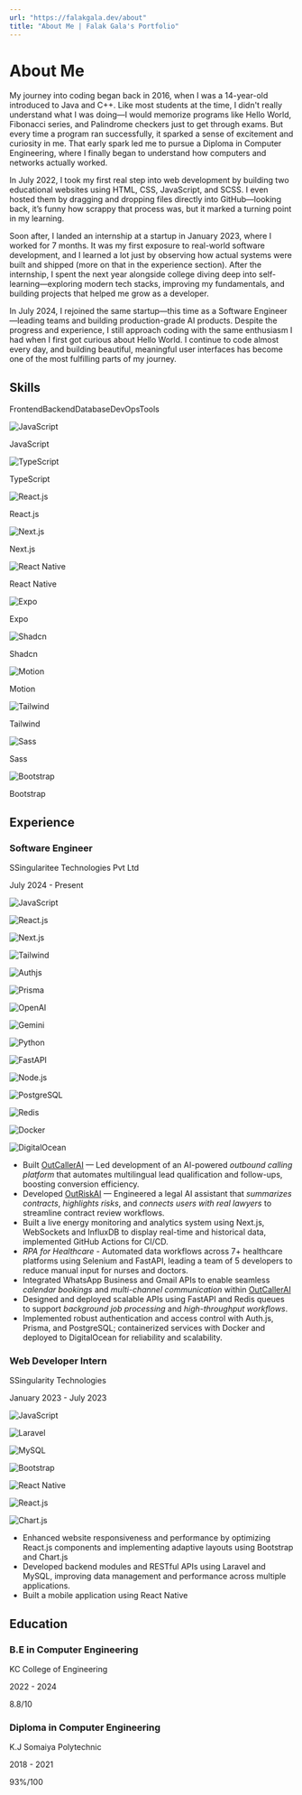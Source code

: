 ```yaml
---
url: "https://falakgala.dev/about"
title: "About Me | Falak Gala's Portfolio"
---
```


# About Me

My journey into coding began back in 2016, when I was a 14-year-old introduced to Java and C++. Like most students at the time, I didn't really understand what I was doing—I would memorize programs like Hello World, Fibonacci series, and Palindrome checkers just to get through exams. But every time a program ran successfully, it sparked a sense of excitement and curiosity in me. That early spark led me to pursue a Diploma in Computer Engineering, where I finally began to understand how computers and networks actually worked.

In July 2022, I took my first real step into web development by building two educational websites using HTML, CSS, JavaScript, and SCSS. I even hosted them by dragging and dropping files directly into GitHub—looking back, it’s funny how scrappy that process was, but it marked a turning point in my learning.

Soon after, I landed an internship at a startup in January 2023, where I worked for 7 months. It was my first exposure to real-world software development, and I learned a lot just by observing how actual systems were built and shipped (more on that in the experience section). After the internship, I spent the next year alongside college diving deep into self-learning—exploring modern tech stacks, improving my fundamentals, and building projects that helped me grow as a developer.

In July 2024, I rejoined the same startup—this time as a Software Engineer —leading teams and building production-grade AI products. Despite the progress and experience, I still approach coding with the same enthusiasm I had when I first got curious about Hello World. I continue to code almost every day, and building beautiful, meaningful user interfaces has become one of the most fulfilling parts of my journey.

## Skills

FrontendBackendDatabaseDevOpsTools

![JavaScript](https://falakgala.dev/skills/javascript.svg)

JavaScript

![TypeScript](https://falakgala.dev/skills/typescript.svg)

TypeScript

![React.js](https://falakgala.dev/skills/react.svg)

React.js

![Next.js](https://falakgala.dev/skills/nextjs.svg)

Next.js

![React Native](https://falakgala.dev/skills/react-native.svg)

React Native

![Expo](https://falakgala.dev/skills/expo.svg)

Expo

![Shadcn](https://falakgala.dev/skills/shadcn-light.svg)

Shadcn

![Motion](https://falakgala.dev/skills/motion.svg)

Motion

![Tailwind](https://falakgala.dev/skills/tailwindcss.svg)

Tailwind

![Sass](https://falakgala.dev/skills/sass.svg)

Sass

![Bootstrap](https://falakgala.dev/skills/bootstrap.svg)

Bootstrap

## Experience

### Software Engineer

SSingularitee Technologies Pvt Ltd

July 2024 - Present

![JavaScript](https://falakgala.dev/skills/javascript.svg)

![React.js](https://falakgala.dev/skills/react.svg)

![Next.js](https://falakgala.dev/skills/nextjs.svg)

![Tailwind](https://falakgala.dev/skills/tailwindcss.svg)

![Authjs](https://falakgala.dev/skills/authjs.svg)

![Prisma](https://falakgala.dev/skills/prisma.svg)

![OpenAI](https://falakgala.dev/skills/openai.svg)

![Gemini](https://falakgala.dev/skills/gemini.svg)

![Python](https://falakgala.dev/skills/python.svg)

![FastAPI](https://falakgala.dev/skills/fastapi.svg)

![Node.js](https://falakgala.dev/skills/nodejs.svg)

![PostgreSQL](https://falakgala.dev/skills/postgresql.svg)

![Redis](https://falakgala.dev/skills/redis.svg)

![Docker](https://falakgala.dev/skills/docker.svg)

![DigitalOcean](https://falakgala.dev/skills/digitalocean.svg)

- Built [OutCallerAI](https://outcallerai.com/) — Led development of an AI-powered _outbound calling platform_ that automates multilingual lead qualification and follow-ups, boosting conversion efficiency.
- Developed [OutRiskAI](https://outriskai.com/) — Engineered a legal AI assistant that _summarizes contracts_, _highlights risks_, and _connects users with real lawyers_ to streamline contract review workflows.
- Built a live energy monitoring and analytics system using Next.js, WebSockets and InfluxDB to display real-time and historical data, implemented GitHub Actions for CI/CD.
- _RPA for Healthcare_ \- Automated data workflows across 7+ healthcare platforms using Selenium and FastAPI, leading a team of 5 developers to reduce manual input for nurses and doctors.
- Integrated WhatsApp Business and Gmail APIs to enable seamless _calendar bookings_ and _multi-channel communication_ within [OutCallerAI](https://outcallerai.com/)
- Designed and deployed scalable APIs using FastAPI and Redis queues to support _background job processing_ and _high-throughput workflows_.
- Implemented robust authentication and access control with Auth.js, Prisma, and PostgreSQL; containerized services with Docker and deployed to DigitalOcean for reliability and scalability.

### Web Developer Intern

SSingularity Technologies

January 2023 - July 2023

![JavaScript](https://falakgala.dev/skills/javascript.svg)

![Laravel](https://falakgala.dev/skills/laravel.svg)

![MySQL](https://falakgala.dev/skills/mysql.svg)

![Bootstrap](https://falakgala.dev/skills/bootstrap.svg)

![React Native](https://falakgala.dev/skills/react-native.svg)

![React.js](https://falakgala.dev/skills/react.svg)

![Chart.js](https://falakgala.dev/skills/chartjs.svg)

- Enhanced website responsiveness and performance by optimizing React.js components and implementing adaptive layouts using Bootstrap and Chart.js
- Developed backend modules and RESTful APIs using Laravel and MySQL, improving data management and performance across multiple applications.
- Built a mobile application using React Native

## Education

### B.E in Computer Engineering

KC College of Engineering

2022 - 2024

8.8/10

### Diploma in Computer Engineering

K.J Somaiya Polytechnic

2018 - 2021

93%/100
